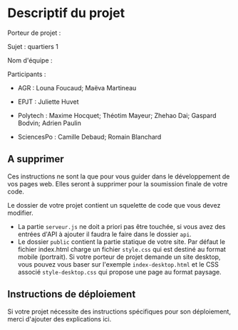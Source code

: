 # Descriptif du projet

Porteur de projet :

Sujet : quartiers 1

Nom d'équipe : 

Participants : 

- AGR : Louna Foucaud; Maëva Martineau 


- EPJT : Juliette Huvet

- Polytech : Maxime Hocquet; Théotim Mayeur; Zhehao Dai; Gaspard Bodvin; Adrien Paulin


- SciencesPo : Camille Debaud; Romain Blanchard




## A supprimer

Ces instructions ne sont la que pour vous guider dans le développement de vos pages web. Elles seront à supprimer pour la soumission finale de votre code.

Le dossier de votre projet contient un squelette de code que vous devez modifier. 

- La partie `serveur.js`  ne doit a priori pas être touchée, si vous avez des entrées d'API à ajouter il faudra le faire dans le dossier `api`.
- Le dossier `public`  contient la partie statique de votre site. Par défaut le fichier index.html charge un fichier `style.css` qui est destiné au format mobile (portrait). Si votre porteur de projet demande un site desktop, vous pouvez vous baser sur l'exemple `index-desktop.html` et le CSS associé `style-desktop.css` qui propose une page au format paysage.



## Instructions de déploiement

Si votre projet nécessite des instructions spécifiques pour son déploiement, merci d'ajouter des explications ici.
